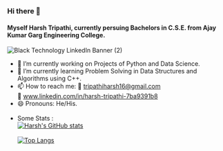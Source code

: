 ### Hi there 👋
#### Myself Harsh Tripathi, currently persuing Bachelors in C.S.E. from Ajay Kumar Garg Engineering College.  <br> 
![Black Technology LinkedIn Banner (2)](https://user-images.githubusercontent.com/85058520/132539426-613a3b8c-7d2c-4b1e-a3d9-c48758f63aa9.gif)

- 🔭 I’m currently working on Projects of Python and Data Science.
- 🌱 I’m currently learning  Problem Solving in Data Structures and Algorithms using C++.
- 📫 How to reach me: 
:email: tripathiharsh16@gmail.com <br>
                       :link: www.linkedin.com/in/harsh-tripathi-7ba9391b8 
- 😄 Pronouns: He/His. 
 <br> <br>
 - Some Stats : <br>
[![Harsh's GitHub stats](https://github-readme-stats.vercel.app/api?username=harsh-2024)](https://github.com/harsh-2024/github-readme-stats)
  <br> <br>
[![Top Langs](https://github-readme-stats.vercel.app/api/top-langs/?username=harsh-2024&layout=compact)](https://github.com/harsh-2024/github-readme-stats)



